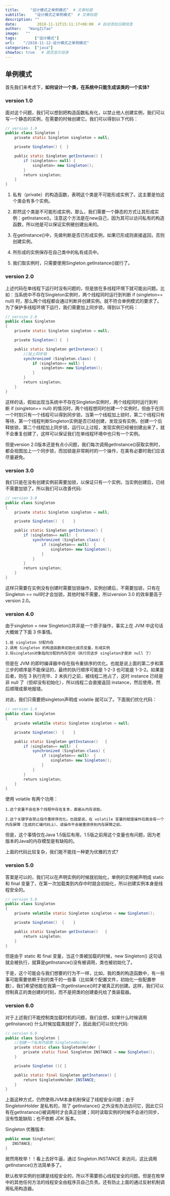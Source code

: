 ```yaml
---
title:     "设计模式之单例模式"  # 文章标题
subtitle:    "设计模式之单例模式"  # 文章标题
description: ""
date:         2018-11-12T15:11:17+08:00  # 自动添加日期信息
author:   "WangZiTao"
image:   ""
tags:        ["设计模式"]
url:    "/2018-11-12-设计模式之单例模式"
categories:  ["java"]
showtoc: true   # 是否显示目录
---
```


## 单例模式

首先我们来考虑下，**如何设计一个类，在系统中只能生成该类的一个实体?**

### version 1.0

面对这个问题，我们可以想到把构造函数私有化，以禁止他人创建实例，我们可以写一个静态的实例，在需要的时候创建它。我们可以得到以下代码：

```java
// version 1.0
public class Singleton {
    private static Singleton singleton = null;

    private Singleton() {  }

    public static Singleton getInstance() {
        if (singleton== null) {
            singleton= new Singleton();
        }
        return singleton;
    }
}
```

1. 私有（private）的构造函数，表明这个类是不可能形成实例了。这主要是怕这个类会有多个实例。

2. 即然这个类是不可能形成实例，那么，我们需要一个静态的方式让其形成实例：getInstance()。注意这个方法是在new自己，因为其可以访问私有的构造函数，所以他是可以保证实例被创建出来的。

3. 在getInstance()中，先做判断是否已形成实例，如果已形成则直接返回，否则创建实例。

4. 所形成的实例保存在自己类中的私有成员中。

5. 我们取实例时，只需要使用Singleton.getInstance()就行了。

### version 2.0

上述代码在单线程下运行时没有问题的，但是放在多线程环境下就可能出问题。比如：当系统中不存在Singleton实例时，两个线程同时运行到判断 if (singleton== null) 时，那么两个线程都会通过判断并创建实例。就不符合单例模式的要求了。为了保护多线程环境下运行，我们需要加上同步锁，得到以下代码：
```java
// version 2.0
public class Singleton
{
    private static Singleton singleton = null;

    private Singleton() {  }

    public static Singleton getInstance() {
        //加上同步锁
        synchronized (Singleton.class) {
            if (singleton== null) {
                singleton= new Singleton();
            }
        }
        return singleton;
    }
}
```
这样的话，假如出现当系统中不存在Singleton实例时，两个线程同时运行到判断 if (singleton== null) 的情况时，两个线程想同时创建一个实例时，但由于在同一个时刻只有一个线程可以得到同步锁，当第一个线程加上锁时，第二个线程只有等待，第一个线程判断Singleton实例是否已经创建，发现没有实例，创建一个后释放锁，第二个线程加上同步锁，运行以上过程，发现实例已经被创建出来了，就不会重复创建了，这样可以保证我们在单线程环境中也只有一个实例。

但是version 2.0版本还是有点小问题，我们每次调用getInstance()获取实例时，都会视图加上一个同步锁，而加锁是非常耗时的一个操作，在美有必要时我们应该尽量避免。

### version 3.0

我们只是在没有创建实例前需要加锁，以保证只有一个实例，当实例创建后，已经不需要加锁了。所以我们可以改善代码:
```java
// version 3.0
public class Singleton
{
    private static Singleton singleton = null;

    private Singleton()  {    }

    public static Singleton getInstance() {
        if (singleton== null)  {
            synchronized (Singleton.class) {
                if (singleton== null)  {
                    singleton= new Singleton();
                }
            }
        }
        return singleton;
    }
}
```
这样只需要在实例没有创建时需要加锁操作，实例创建后，不需要加锁，只有在Singleton == null时才会加锁，其他时候不需要，所以version 3.0 的效率要高于 version 2.0。


### version 4.0

由于singleton = new Singleton()并非是一个原子操作，事实上在 JVM 中这句话大概做了下面 3 件事情。

    1.给 singleton 分配内存
    2.调用 Singleton 的构造函数来初始化成员变量，形成实例
    3.将singleton对象指向分配的内存空间（执行完这步 singleton才是非 null 了）

但是在 JVM 的即时编译器中存在指令重排序的优化。也就是说上面的第二步和第三步的顺序是不能保证的，最终的执行顺序可能是 1-2-3 也可能是 1-3-2。如果是后者，则在 3 执行完毕、2 未执行之前，被线程二抢占了，这时 instance 已经是非 null 了（但却没有初始化），所以线程二会直接返回 instance，然后使用，然后顺理成章地报错。

对此，我们只需要把singleton声明成 volatile 就可以了。下面我们优化代码：

```java
// version 1.4
public class Singleton
{
    private volatile static Singleton singleton = null;

    private Singleton()  {    }

    public static Singleton getInstance()   {
        if (singleton== null)  {
            synchronized (Singleton.class) {
                if (singleton== null)  {
                    singleton= new Singleton();
                }
            }
        }
        return singleton;
    }
}
```
使用 volatile 有两个功用：

    1.这个变量不会在多个线程中存在复本，直接从内存读取。

    2.这个关键字会禁止指令重排序优化。也就是说，在 volatile 变量的赋值操作后面会有一个内存屏障（生成的汇编代码上），读操作不会被重排序到内存屏障之前。

但是，这个事情仅在Java 1.5版后有用，1.5版之前用这个变量也有问题，因为老版本的Java的内存模型是有缺陷的。

上面的代码比较复杂，我们能不能找一种更为优雅的方式?

### version 5.0

答案是可以的，我们可以在声明实例的时候就初始化，单例的实例被声明成 static 和 final 变量了，在第一次加载类到内存中时就会初始化，所以创建实例本身是线程安全的。

```java
// version 5.0
public class Singleton
{
    private volatile static Singleton singleton = new Singleton();

    private Singleton()  {    }

    public static Singleton getInstance()   {
        return singleton;
    }
}
```

但是由于 static 和 final 变量，当这个类被加载的时候，new Singleton() 这句话就会被执行，就算是getInstance()没有被调用，类也被初始化了。

于是，这个可能会与我们想要的行为不一样，比如，我的类的构造函数中，有一些事可能需要依赖于别的类干的一些事（比如某个配置文件，初始化一些配置参数），我们希望他能在我第一次getInstance()时才被真正的创建。这样，我们可以控制真正的类创建的时刻，而不是把类的创建委托给了类装载器。

### version 6.0

对于上述我们不能控制类加载时机的问题，我们会想，如果什么时候调用 getInstance() 什么时候加载类就好了，因此我们可以优化代码:

```java
// version 6.0
public class Singleton {
    //创建一个私有内部类 SingletonHolder 
    private static class SingletonHolder {
        private static final Singleton INSTANCE = new Singleton();
    }

    private Singleton (){ }

    public static final Singleton getInstance() {
        return SingletonHolder.INSTANCE;
    }
}
```

上面这种方式，仍然使用JVM本身机制保证了线程安全问题；由于 SingletonHolder 是私有的，除了 getInstance() 之外没有办法访问它，因此它只有在getInstance()被调用时才会真正创建；同时读取实例的时候不会进行同步，没有性能缺陷；也不依赖 JDK 版本。

Singleton 优雅版本:
```java
public enum Singleton{
   INSTANCE;
}
```
居然用枚举！！看上去好牛逼，通过 Singleton.INSTANCE 来访问，这比调用getInstance()方法简单多了。

默认枚举实例的创建是线程安全的，所以不需要担心线程安全的问题。但是在枚举中的其他任何方法的线程安全由程序员自己负责。还有防止上面的通过反射机制调用私用构造器。




